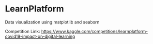 # LearnPlatform
Data visualization using matplotlib and seaborn

Competition Link:
<a href="https://www.kaggle.com/competitions/learnplatform-covid19-impact-on-digital-learning">https://www.kaggle.com/competitions/learnplatform-covid19-impact-on-digital-learning</a>
